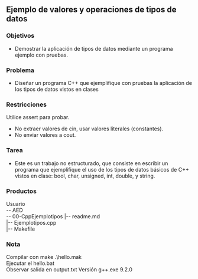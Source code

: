 ## Ejemplo de valores y operaciones de tipos de datos ##

### Objetivos ###
- Demostrar la aplicación de tipos de datos mediante un programa ejemplo con
pruebas.

### Problema ###
- Diseñar un programa C++ que ejemplifique con pruebas la aplicación de los tipos
de datos vistos en clases

### Restricciones ###
Utilice assert para probar.
- No extraer valores de cin, usar valores literales (constantes).
- No enviar valores a cout.

### Tarea ###
- Este es un trabajo no estructurado, que consiste en escribir un programa que
ejemplifique el uso de los tipos de datos básicos de C++ vistos en clase: bool,
char, unsigned, int, double, y string.

### Productos ###
Usuario  
-- AED   
    -- 00-CppEjemplotipos 
        |-- readme.md  
        |-- Ejemplotipos.cpp  
        |-- Makefile  

### Nota ###

Compilar con make .\hello.mak  
Ejecutar el hello.bat  
Observar salida en output.txt
Versión g++.exe 9.2.0
